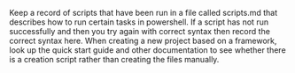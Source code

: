 Keep a record of scripts that have been run in a file called scripts.md that describes how to run certain tasks in powershell.
If a script has not run successfully and then you try again with correct syntax then record the correct syntax here.
When creating a new project based on a framework, look up the quick start guide and other documentation to see whether there is a creation script rather than creating the files manually.